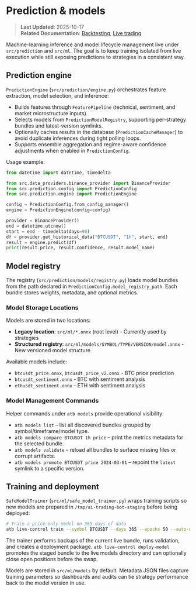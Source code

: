 # Prediction & models

> **Last Updated**: 2025-10-17  
> **Related Documentation**: [Backtesting](backtesting.md), [Live trading](live_trading.md)

Machine-learning inference and model lifecycle management live under `src/prediction` and `src/ml`. The goal is to keep training
isolated from live execution while still exposing predictions to strategies in a consistent way.

## Prediction engine

`PredictionEngine` (`src/prediction/engine.py`) orchestrates feature extraction, model selection, and inference:

- Builds features through `FeaturePipeline` (technical, sentiment, and market microstructure inputs).
- Selects models from `PredictionModelRegistry`, supporting per-strategy bundles and latest-version symlinks.
- Optionally caches results in the database (`PredictionCacheManager`) to avoid duplicate inferences during tight polling loops.
- Supports ensemble aggregation and regime-aware confidence adjustments when enabled in `PredictionConfig`.

Usage example:

```python
from datetime import datetime, timedelta

from src.data_providers.binance_provider import BinanceProvider
from src.prediction.config import PredictionConfig
from src.prediction.engine import PredictionEngine

config = PredictionConfig.from_config_manager()
engine = PredictionEngine(config=config)

provider = BinanceProvider()
end = datetime.utcnow()
start = end - timedelta(days=90)
df = provider.get_historical_data("BTCUSDT", "1h", start, end)
result = engine.predict(df)
print(result.price, result.confidence, result.model_name)
```

## Model registry

The registry (`src/prediction/models/registry.py`) loads model bundles from the path declared in `PredictionConfig.model_registry_path`.
Each bundle stores weights, metadata, and optional metrics.

### Model Storage Locations

Models are stored in two locations:
- **Legacy location**: `src/ml/*.onnx` (root level) - Currently used by strategies
- **Structured registry**: `src/ml/models/SYMBOL/TYPE/VERSION/model.onnx` - New versioned model structure

Available models include:
- `btcusdt_price.onnx`, `btcusdt_price_v2.onnx` - BTC price prediction
- `btcusdt_sentiment.onnx` - BTC with sentiment analysis
- `ethusdt_sentiment.onnx` - ETH with sentiment analysis

### Model Management Commands

Helper commands under `atb models` provide operational visibility:

- `atb models list` – list all discovered bundles grouped by symbol/timeframe/model type.
- `atb models compare BTCUSDT 1h price` – print the metrics metadata for the selected bundle.
- `atb models validate` – reload all bundles to surface missing files or corrupt artifacts.
- `atb models promote BTCUSDT price 2024-03-01` – repoint the `latest` symlink to a specific version.

## Training and deployment

`SafeModelTrainer` (`src/ml/safe_model_trainer.py`) wraps training scripts so new models are prepared in `/tmp/ai-trading-bot-staging`
before being deployed:

```bash
# Train a price-only model on 365 days of data
atb live-control train --symbol BTCUSDT --days 365 --epochs 50 --auto-deploy
```

The trainer performs backups of the current live bundle, runs validation, and creates a deployment package. `atb live-control deploy-model`
promotes the staged bundle to the live models directory and can optionally close open positions before the swap.

Models are stored in `src/ml/models` by default. Metadata JSON files capture training parameters so dashboards and audits can tie
strategy performance back to the model version in use.
